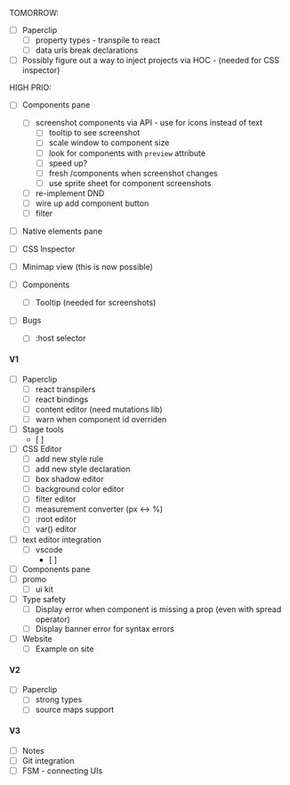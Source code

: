 TOMORROW:

- [ ] Paperclip
  - [ ] property types - transpile to react
  - [ ] data urls break declarations
- [ ] Possibly figure out a way to inject projects via HOC - (needed for CSS inspector)

HIGH PRIO:

- [ ] Components pane 
  - [ ] screenshot components via API - use for icons instead of text
      - [ ] tooltip to see screenshot
      - [ ] scale window to component size
      - [ ] look for components with `preview` attribute
      - [ ] speed up?
      - [ ] fresh /components when screenshot changes
      - [ ] use sprite sheet for component screenshots
  - [ ] re-implement DND
  - [ ] wire up add component button
  - [ ] filter
- [ ] Native elements pane

- [ ] CSS Inspector

- [ ] Minimap view (this is now possible)

- [ ] Components
  - [ ] Tooltip (needed for screenshots)

- [ ] Bugs
  - [ ] :host selector


#### V1

- [ ] Paperclip
  - [ ] react transpilers
  - [ ] react bindings
  - [ ] content editor (need mutations lib)
  - [ ] warn when component id overriden
- [ ] Stage tools
  - [ ]
- [ ] CSS Editor
  - [ ] add new style rule
  - [ ] add new style declaration
  - [ ] box shadow editor
  - [ ] background color editor
  - [ ] filter editor
  - [ ] measurement converter (px <-> %)
  - [ ] :root editor
  - [ ] var() editor
- [ ] text editor integration
  - [ ] vscode
    - [ ] 
- [ ] Components pane
- [ ] promo
  - [ ] ui kit 
- [ ] Type safety
  - [ ] Display error when component is missing a prop (even with spread operator)
  - [ ] Display banner error for syntax errors
- [ ] Website
  - [ ] Example on site

#### V2

- [ ] Paperclip 
  - [ ] strong types
  - [ ] source maps support

#### V3

- [ ] Notes
- [ ] Git integration
- [ ] FSM - connecting UIs